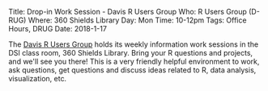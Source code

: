 Title: Drop-in Work Session - Davis R Users Group
Who: R Users Group (D-RUG)
Where: 360 Shields Library
Day: Mon
Time: 10-12pm
Tags: Office Hours, DRUG
Date: 2018-1-17

The [Davis R Users Group](https://d-rug.github.io/) holds its weekly
information work sessions in the DSI class room, 360 Shields Library. Bring
your R questions and projects, and we'll see you there! This is a very friendly
helpful environment to work, ask questions, get questions and discuss ideas
related to R, data analysis, visualization, etc.

